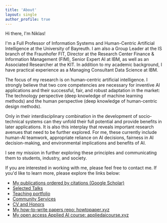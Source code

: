 ```yaml
---
title: 'About'
layout: single
author_profile: true
---
```


Hi there, I'm Niklas!

I'm a Full Professor of Information Systems and Human-Centric Artificial Intelligence at the University of Bayreuth. I am also a Group Leader at the IS branch of the Fraunhofer FIT, Director at the Research Center Finance & Information Management (FIM), Senior Expert AI at IBM, as well as an Associated Researcher at the KIT. In addition to my academic background, I have practical experience as a Managing Consultant Data Science at IBM. 

The focus of my research is on human-centric artificial intelligence. I strongly believe that two core competencies are necessary for inventive AI applications and their successful, fair, and robust adaptation in the market: The technology perspective (deep knowledge of machine learning methods) and the human perspective (deep knowledge of human-centric design methods). 

Only in their interdisciplinary combination in the development of socio-technical systems can they unfold their full potential and provide benefits in later applications. It is also this interplay that reveals important research avenues that need to be further explored. For me, these currently include human-AI teamwork, appropriate reliance on AI decisions, fairness in AI decision-making, and environmental implications and benefits of AI. 

I see my mission in further exploring these principles and communicating them to students, industry, and society.

If you are interested in working with me, please feel free to contact me. If you'd like to learn more, please explore the links below:

* [My publications ordered by citations (Google Scholar)](https://scholar.google.de/citations?user=79KpdDQAAAAJ) 
* [Selected Talks](/talks)
* [Teaching portfolio](/teaching)
* [Community Services](/community)
* [CV and Honors](/cv)
* [My how-to-write papers repo: howtopaper.xyz](http://www.howtopaper.xyz)
* [My open access Applied AI course: appliedaicourse.xyz](http://www.appliedaicourse.xyz)
